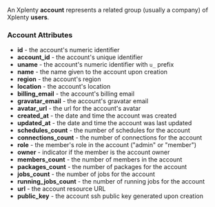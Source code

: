 An Xplenty **account** represents a related group (usually a company) of Xplenty **users**.

### Account Attributes

* **id** - the account's numeric identifier
* **account_id** - the account's unique identifier
* **uname** - the account's numeric identifier with `u_` prefix
* **name** - the name given to the account upon creation
* **region** - the account's region
* **location** - the account's location
* **billing_email** - the account's billing email
* **gravatar_email** - the account's gravatar email
* **avatar_url** - the url for the account's avatar
* **created_at** - the date and time the account was created
* **updated_at** - the date and time the account was last updated
* **schedules_count** - the number of schedules for the account
* **connections_count** - the number of connections for the account
* **role** - the member's role in the account ("admin" or "member")
* **owner** - indicator if the member is the account owner
* **members_count** - the number of members in the account
* **packages_count** - the number of packages for the account
* **jobs_count** - the number of jobs for the account
* **running_jobs_count** - the number of running jobs for the account
* **url** - the account resource URL
* **public_key** - the account ssh public key generated upon creation
